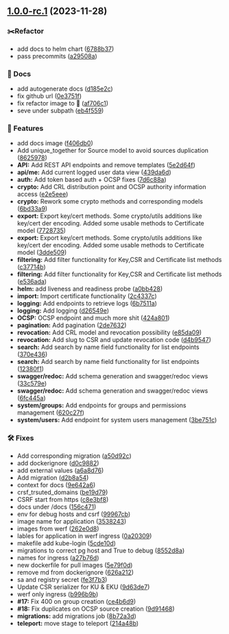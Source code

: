 ## [1.0.0-rc.1](https://github.com/sunflower-ing/core/compare/...v1.0.0-rc.1) (2023-11-28)


### :scissors:Refactor

* add docs to helm chart ([6788b37](https://github.com/sunflower-ing/core/commit/6788b3751550a85d3c424ec8f7878dbe2733a979))
* pass precommits ([a29508a](https://github.com/sunflower-ing/core/commit/a29508acba2173b4102882eb281127425c0345fc))


### 📔 Docs

* add autogenerate docs ([d185e2c](https://github.com/sunflower-ing/core/commit/d185e2c0c096d4647cfcdd9bf46b3e61ee9b2dd7))
* fix github url ([0e3751f](https://github.com/sunflower-ing/core/commit/0e3751f65641c6e8f4978ab6a4a6d7175bc82487))
* fix refactor image to 💈 ([af706c1](https://github.com/sunflower-ing/core/commit/af706c1cbcbca80766ee28e2d3d21a4ceb7500be))
* seve under subpath ([eb4f559](https://github.com/sunflower-ing/core/commit/eb4f55957d4f6b6865ab24fe301096f1e7a3572d))


### 🚀 Features

* add docs image ([f406db0](https://github.com/sunflower-ing/core/commit/f406db05e6b0d984f0f8e98194c2e01db06875ff))
* Add unique_together for Source model to avoid sources duplication ([8625978](https://github.com/sunflower-ing/core/commit/86259780380c194c7ab8a2db897083d115464303))
* **API:** Add REST API endpoints and remove templates ([5e2d64f](https://github.com/sunflower-ing/core/commit/5e2d64f873cb20cc564efe293e847fc1858428f9))
* **api/me:** Add current logged user data view ([439da6d](https://github.com/sunflower-ing/core/commit/439da6de2f5f5278d2e98e983b56440396c02f69))
* **auth:** Add token based auth + OCSP fixes ([7d6c88a](https://github.com/sunflower-ing/core/commit/7d6c88a859103d5a087bae7b7313d0f75869e074))
* **crypto:** Add CRL distribution point and OCSP authority information access ([e2e5eee](https://github.com/sunflower-ing/core/commit/e2e5eeea8fe543c8e2befcc4afb80780e99b66f7))
* **crypto:** Rework some crypto methods and corresponding models ([6bd33a9](https://github.com/sunflower-ing/core/commit/6bd33a9d33af0dfdb9e942a2585684da4df0500c))
* **export:** Export key/cert methods. Some crypto/utils additions like key/cert der encoding. Added some usable methods to Certificate model ([7728735](https://github.com/sunflower-ing/core/commit/77287357334517fee32c3ae99b42ccc5c3590399))
* **export:** Export key/cert methods. Some crypto/utils additions like key/cert der encoding. Added some usable methods to Certificate model ([3dde509](https://github.com/sunflower-ing/core/commit/3dde5096541f69956fdf359146c6dd9d4260c946))
* **filtering:** Add filter functionality for Key,CSR and Certificate list methods ([c37714b](https://github.com/sunflower-ing/core/commit/c37714bbb39c6dafa1b0380e75b04be662de676f))
* **filtering:** Add filter functionality for Key,CSR and Certificate list methods ([e536ada](https://github.com/sunflower-ing/core/commit/e536adadcb4ef2705f4e3092ffc8ffee5b72fa32))
* **helm:** add liveness and readiness probe ([a0bb428](https://github.com/sunflower-ing/core/commit/a0bb42822d1dc341e6b592774a2ecb23de399aa6))
* **import:** Import certificate functionality ([2c4337c](https://github.com/sunflower-ing/core/commit/2c4337c3e6e1b7dfd07ad5acb114e088c2e6bdb1))
* **logging:** Add endpoints to retrieve logs ([6b7511a](https://github.com/sunflower-ing/core/commit/6b7511a0304c4d269b3b8c33dfa190b404ef4355))
* **logging:** Add logging ([d26549e](https://github.com/sunflower-ing/core/commit/d26549ef21806058b5d89e7dac1627652e480efa))
* **OCSP:** OCSP endpoint and much more shit ([424a801](https://github.com/sunflower-ing/core/commit/424a8015911796df01d8f78e0fede46f7b27690e))
* **pagination:** Add pagination ([2de7632](https://github.com/sunflower-ing/core/commit/2de76323924dc78823d04b795b36bf3d2abcfc1b))
* **revocation:** Add CRL model and revocation possibility ([e85da09](https://github.com/sunflower-ing/core/commit/e85da09192134b6de35f9f94829c98bc7466b293))
* **revocation:** Add slug to CSR and update revocation code ([d4b9547](https://github.com/sunflower-ing/core/commit/d4b9547511c60a5eb49650a42c627520b7b5508f))
* **search:** Add search by name field functionality for list endpoints ([370e436](https://github.com/sunflower-ing/core/commit/370e43629bf25539bfd57adbe91c12b2ad56a376))
* **search:** Add search by name field functionality for list endpoints ([12380f1](https://github.com/sunflower-ing/core/commit/12380f1e6289bc488213716456aa767768963f91))
* **swagger/redoc:** Add schema generation and swagger/redoc views ([33c579e](https://github.com/sunflower-ing/core/commit/33c579ec6e1cd9cb912b27eea5db7bae56fdcad4))
* **swagger/redoc:** Add schema generation and swagger/redoc views ([6fc445a](https://github.com/sunflower-ing/core/commit/6fc445a0f7d5bf095a5cf59a51ac1e7957ae044e))
* **system/groups:** Add endpoints for groups and permissions management ([620c27f](https://github.com/sunflower-ing/core/commit/620c27f5bd648fd25bd471597896be300d359be4))
* **system/users:** Add endpoint for system users management ([3be751c](https://github.com/sunflower-ing/core/commit/3be751c5b9983325acbcfc38fe18d1342e3fee00))


### 🛠 Fixes

* Add corresponding migration ([a50d92c](https://github.com/sunflower-ing/core/commit/a50d92c77631965adc2e710314cf315030f67f1a))
* add dockerignore ([d0c9882](https://github.com/sunflower-ing/core/commit/d0c988227c5cba9356c9ee9808252669bfc4c38a))
* add external values ([a6a8d76](https://github.com/sunflower-ing/core/commit/a6a8d763847e31fa3f82532bde78a744b7062363))
* Add migration ([d2b8a54](https://github.com/sunflower-ing/core/commit/d2b8a547f14f1f1c0af8099cf9317ecc64ad9855))
* context for docs ([9e642a6](https://github.com/sunflower-ing/core/commit/9e642a6337fc4e849a104be7ccc58fbb291131bd))
* crsf_trsuted_domains ([be19d79](https://github.com/sunflower-ing/core/commit/be19d79d3a73a6d48c261cda19dea9dd65c55984))
* CSRF start from https ([c8e3bf8](https://github.com/sunflower-ing/core/commit/c8e3bf89dc9047ef8f8eb7c8bf537d8db46d06d0))
* docs under /docs ([156c471](https://github.com/sunflower-ing/core/commit/156c47148c6a45b6e275bef8d69dc785a03b58c1))
* env for debug hosts and csrf ([99967cb](https://github.com/sunflower-ing/core/commit/99967cbb08ff2d57a4b318b61cd944dee69b4665))
* image name for application ([3538243](https://github.com/sunflower-ing/core/commit/35382436cabda02e3694e00bdd41cf3d762ff420))
* images from werf ([262e0d8](https://github.com/sunflower-ing/core/commit/262e0d8df6c766a616fcac0d104774346e8d70d6))
* lables for application in werf ingress ([0a20309](https://github.com/sunflower-ing/core/commit/0a20309e03be0a25f99d58727a76a5e49d06737c))
* makefile add kube-login ([5cde10d](https://github.com/sunflower-ing/core/commit/5cde10d60cda5470eae3b8db3ad27a751be17a7f))
* migrations to correct pg host and True to debug ([8552d8a](https://github.com/sunflower-ing/core/commit/8552d8a768ce48f9bbe1ecdcbc3f4c1dd279e1db))
* names for ingress ([a27b76d](https://github.com/sunflower-ing/core/commit/a27b76dd8ec6750db9da79e198845fb02f66811a))
* new dockerfile for pull images ([5e79f0d](https://github.com/sunflower-ing/core/commit/5e79f0d63db8a09c8d18b24eee9b89952a826653))
* remove md from dockerignore ([626a212](https://github.com/sunflower-ing/core/commit/626a21218843078d274e8cced6d68636ebdfa222))
* sa and registry secret ([fe3f7b3](https://github.com/sunflower-ing/core/commit/fe3f7b343f217a0ae401d09784d0d1e82bad8a41))
* Update CSR serializer for KU & EKU ([9d63de7](https://github.com/sunflower-ing/core/commit/9d63de7d1202ac785daea050117e57e0d13b3d57))
* werf only ingress ([b996b9b](https://github.com/sunflower-ing/core/commit/b996b9b15eefb3e18d26a5322497ae2d7f3b7777))
* **#17:** Fix 400 on group creation ([ce4b6d9](https://github.com/sunflower-ing/core/commit/ce4b6d92063f87176b4cfcd8db76b5bd14e754c1))
* **#18:** Fix duplicates on OCSP source creation ([9d91468](https://github.com/sunflower-ing/core/commit/9d9146840c7a14bce9d404349cb315c4a9315ff0))
* **migrations:** add migrations job ([8b72a3d](https://github.com/sunflower-ing/core/commit/8b72a3d294604209905a6a4f2623e4ecf98ff9b4))
* **teleport:** move stage to teleport ([214a48b](https://github.com/sunflower-ing/core/commit/214a48bbd15d09612db37d68ea4186f518293f6c))

